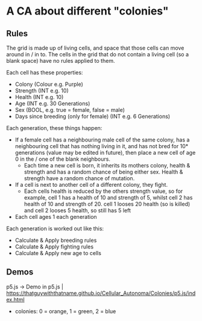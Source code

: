 # A CA about different "colonies"

## Rules

The grid is made up of living cells, and space that those cells can
move around in / in to. The cells in the grid that do not contain a
living cell (so a blank space) have no rules applied to them.

Each cell has these properties:
 - Colony (Colour e.g. Purple)
 - Strength (INT e.g. 10)
 - Health (INT e.g. 10)
 - Age (INT e.g. 30 Generations)
 - Sex (BOOL, e.g. true = female, false = male)
 - Days since breeding (only for female) (INT e.g. 6 Generations)

Each generation, these things happen:
 - If a female cell has a neighbouring male cell of the same colony,
   has a neighbouring cell that has nothing living in it, and has
   not bred for 10* generations (value may be edited in future), then
   place a new cell of age 0 in the / one of the blank neighbours.
    + Each time a new cell is born, it inherits its mothers colony,
      health & strength and has a random chance of being either sex.
      Health & strength have a random chance of mutation.
 - If a cell is next to another cell of a different colony, they fight.
    + Each cells health is reduced by the others strength value, so for
      example, cell 1 has a health of 10 and strength of 5, whilst cell
      2 has health of 10 and strength of 20. cell 1 looses 20 health
      (so is killed) and cell 2 looses 5 health, so still has 5 left
 - Each cell ages 1 each generation

Each generation is worked out like this:
 - Calculate & Apply breeding rules
 - Calculate & Apply fighting rules
 - Calculate & Apply new age to cells

## Demos

p5.js -> Demo in p5.js | https://thatguywiththatname.github.io/Cellular_Autonoma/Colonies/p5.js/index.html
 - colonies: 0 = orange, 1 = green, 2 = blue
